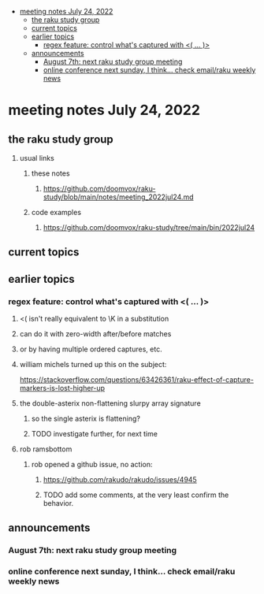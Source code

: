 - [meeting notes July 24, 2022](#orga9ec924)
  - [the raku study group](#org27ad16b)
  - [current topics](#orgb9d6cca)
  - [earlier topics](#org2b05295)
    - [regex feature: control what's captured with <( &#x2026; )>](#org7de94c0)
  - [announcements](#org52ba43f)
    - [August 7th: next raku study group meeting](#org7d6e0e6)
    - [online conference next sunday, I think&#x2026; check email/raku weekly news](#orgecb4f92)


<a id="orga9ec924"></a>

# meeting notes July 24, 2022


<a id="org27ad16b"></a>

## the raku study group

1.  usual links

    1.  these notes
    
        1.  <https://github.com/doomvox/raku-study/blob/main/notes/meeting_2022jul24.md>
    
    2.  code examples
    
        1.  <https://github.com/doomvox/raku-study/tree/main/bin/2022jul24>


<a id="orgb9d6cca"></a>

## current topics


<a id="org2b05295"></a>

## earlier topics


<a id="org7de94c0"></a>

### regex feature: control what's captured with <( &#x2026; )>

1.  <( isn't really equivalent to \K in a substitution

2.  can do it with zero-width after/before matches

3.  or by having multiple ordered captures, etc.

4.  william michels turned up this on the subject:

    <https://stackoverflow.com/questions/63426361/raku-effect-of-capture-markers-is-lost-higher-up>

1.  the double-asterix non-flattening slurpy array signature

    1.  so the single asterix is flattening?
    
    2.  TODO investigate further, for next time

2.  rob ramsbottom

    1.  rob opened a github issue, no action:
    
        1.  <https://github.com/rakudo/rakudo/issues/4945>
        
        2.  TODO add some comments, at the very least confirm the behavior.


<a id="org52ba43f"></a>

## announcements


<a id="org7d6e0e6"></a>

### August 7th: next raku study group meeting


<a id="orgecb4f92"></a>

### online conference next sunday, I think&#x2026; check email/raku weekly news
